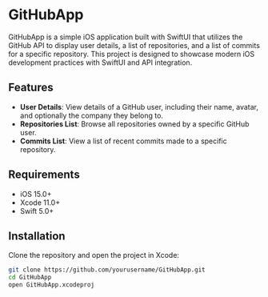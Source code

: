 # GitHubApp

GitHubApp is a simple iOS application built with SwiftUI that utilizes the GitHub API to display user details, a list of repositories, and a list of commits for a specific repository. This project is designed to showcase modern iOS development practices with SwiftUI and API integration.

## Features

- **User Details**: View details of a GitHub user, including their name, avatar, and optionally the company they belong to.
- **Repositories List**: Browse all repositories owned by a specific GitHub user.
- **Commits List**: View a list of recent commits made to a specific repository.

## Requirements

- iOS 15.0+
- Xcode 11.0+
- Swift 5.0+

## Installation

Clone the repository and open the project in Xcode:

```bash
git clone https://github.com/yourusername/GitHubApp.git
cd GitHubApp
open GitHubApp.xcodeproj
